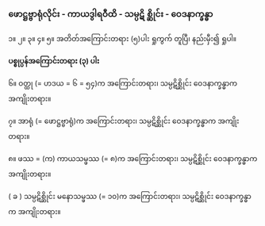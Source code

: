 ### ဖောဋ္ဌဗ္ဗာရုံလိုင်း - ကာယဒွါရဝီထိ - သမ္ပဋိ စ္ဆိုင်း - ဝေဒနာက္ခန္ဓာ

၁။ ၂။ ၃။ ၄။ ၅။ အတိတ်အကြောင်းတရား (၅)ပါး ရှုကွက် တူပြီ၊ နည်းမှီး၍ ရှုပါ။

**ပစ္စုပ္ပန်အကြောင်းတရား (၃) ပါး**

၆။ ဝတ္ထု (= ဟဒယ = ၆ = ၅၄)က အကြောင်းတရား၊ သမ္ပဋိစ္ဆိုင်း ဝေဒနာက္ခန္ဓာက အကျိုးတရား။

၇။ အာရုံ (= ဖောဋ္ဌဗ္ဗာရုံ)က အကြောင်းတရား၊ သမ္ပဋိစ္ဆိုင်း ဝေဒနာက္ခန္ဓာက အကျိုးတရား။

၈။ ဖဿ = (က) ကာယသမ္ဖဿ (= ၈)က အကြောင်းတရား၊ သမ္ပဋိစ္ဆိုင်း ဝေဒနာက္ခန္ဓာက အကျိုးတရား။

( ခ ) သမ္ပဋိစ္ဆိုင်း မနောသမ္ဖဿ (= ၁၀)က အကြောင်းတရား၊ သမ္ပဋိစ္ဆိုင်း ဝေဒနာက္ခန္ဓာက
အကျိုးတရား။
